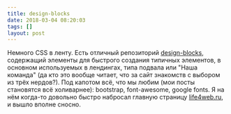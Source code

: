 ```yaml
---
title: design-blocks
date: 2018-03-04 08:20:03
tags: []
layout: post
---
```


Немного CSS в ленту. Есть отличный репозиторий [design-blocks](https://github.com/froala/design-blocks), содержащий элементы для быстрого создания типичных элементов, в основном используемых в лендингах, типа подвала или "Наша команда" (да кто это вообще читает, что за сайт знакомств с выбором из трёх нердов?). Под капотом всё, что мы любим (мои посты становятся всё холиварнее): bootstrap, font-awesome, google fonts. Я на нём когда-то довольно быстро набросал главную страницу [life4web.ru](http://life4web.ru/), и вышло вполне сносно.
